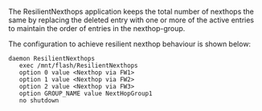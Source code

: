 The ResilientNexthops application keeps the total number of nexthops the same by 
replacing the deleted entry with one or more of the active entries to maintain the 
order of entries in the nexthop-group.

The configuration to achieve resilient nexthop behaviour is shown below:
```
daemon ResilientNexthops
   exec /mnt/flash/ResilientNexthops
   option 0 value <Nexthop via FW1>
   option 1 value <Nexthop via FW2>
   option 2 value <Nexthop via FW3>
   option GROUP_NAME value NextHopGroup1
   no shutdown
```
